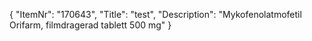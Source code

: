 {
  "ItemNr": "170643",
  "Title": "test",
  "Description": "Mykofenolatmofetil Orifarm, filmdragerad tablett 500 mg"
}